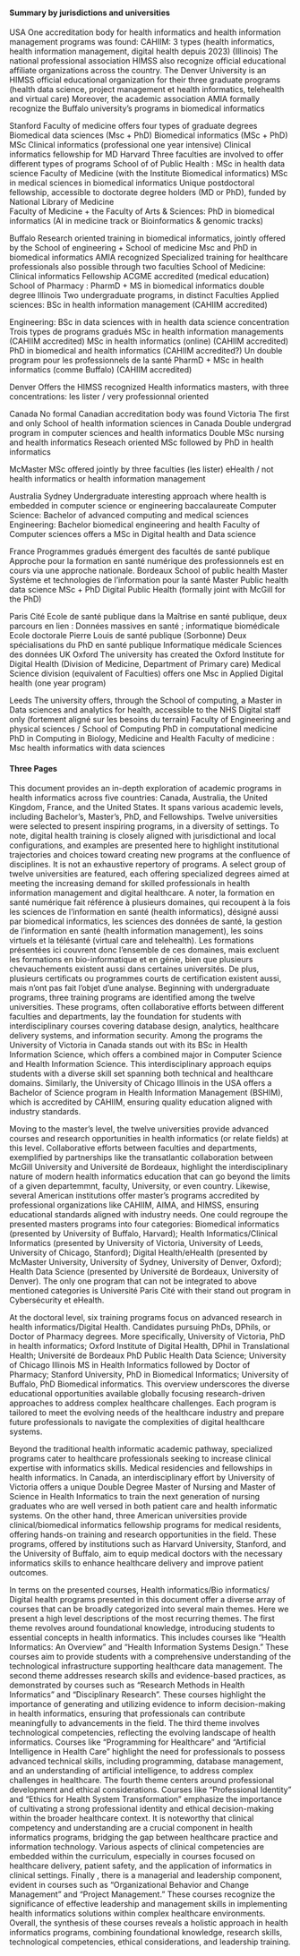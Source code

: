#### Summary by jurisdictions and universities 

USA 
One accreditation body for health informatics and health information management programs was found: CAHIIM: 3 types (health informatics, health information management, digital health depuis 2023) (Illinois) 
The national professional association HIMSS also recognize official educational affiliate organizations across the country. The Denver University is an HIMSS official educational organization for their three graduate programs (health data science, project management et health informatics, telehealth and virtual care) 
Moreover, the academic association AMIA formally recognize the Buffalo university’s programs in biomedical informatics

Stanford
Faculty of medicine offers four types of graduate degrees
Biomedical data sciences (Msc + PhD) 
Biomedical informatics (MSc + PhD) 
MSc Clinical informatics (professional one year intensive) 
Clinical informatics fellowship for MD 
Harvard
Three faculties are involved to offer  different types of programs 
School of of Public Health : MSc in health data science
Faculty of Medicine (with the Institute Biomedical informatics) 
MSc in medical sciences in biomedical informatics
Unique postdoctoral fellowship, accessible to doctorate degree holders (MD or PhD),  funded by National Library of Medicine  
Faculty of Medicine + the Faculty of Arts & Sciences: 
PhD in biomedical informatics (AI in medicine track or Bioinformatics & genomic tracks) 

Buffalo
Research oriented training in biomedical informatics, jointly offered by the School of engineering + School of medicine 
Msc and PhD in biomedical informatics AMIA recognized 
Specialized training for healthcare professionals also possible through two  faculties 
School of Medicine: Clinical informatics Fellowship ACGME accredited (medical education) 
School of Pharmacy : PharmD + MS in biomedical informatics double degree
Illinois 
Two undergraduate programs, in distinct Faculties
Applied sciences: BSc in health information management (CAHIIM accredited) 

Engineering: BSc in data sciences with  in health data science concentration
Trois types de programs gradués 
MSc in health information managements (CAHIIM accredited) 
MSc in health informatics (online) (CAHIIM accredited)
PhD in biomedical and health informatics (CAHIIM accredited?)
Un double program pour les professionnels de la santé 
PharmD + MSc in health informatics (comme Buffalo) (CAHIIM accredited)

Denver
Offers the HIMSS  recognized Health informatics masters, with three concentrations: les lister / very professionnal oriented

Canada 
No formal Canadian accreditation body was found 
Victoria 
The first and only School of health information sciences in Canada 
Double undergrad program in computer sciences and health informatics 
Double MSc nursing and health informatics 
Reseach oriented MSc followed by PhD in health informatics 

McMaster 
MSc offered jointly  by three faculties (les lister) 
eHealth / not health informatics or health information management 

Australia 
Sydney 
Undergraduate interesting approach where health is embedded in computer science or engineering baccalaureate
Computer Science: Bachelor of advanced computing and medical sciences
Engineering: Bachelor biomedical engineering and health 
Faculty of Computer sciences offers a MSc in Digital health and Data science

France 
Programmes gradués émergent des facultés de santé publique
Approche pour la formation en santé numérique des professionnels est en cours via une approche nationale. 
Bordeaux 
School of public health 
Master Système et technologies de l’information pour la santé 
Master Public health data science
MSc + PhD Digital Public Health (formally joint with McGill for the PhD) 

Paris Cité 
Ecole de santé publique 
dans la Maîtrise en santé publique, deux parcours en lien : Données massives en santé ; informatique biomédicale 
Ecole doctorale Pierre Louis de santé publique (Sorbonne) 
Deux spécialisations du PhD en santé publique 
Informatique médicale 
Sciences des données
UK 
Oxford
The university has created the Oxford Institute for Digital Health (Division of Medicine, Department of Primary care) 
Medical Science division (equivalent of Faculties) offers one Msc in Applied Digital health (one year program) 

Leeds
The university offers, through the School of computing, a Master in Data sciences and analytics for health, accessible to the NHS Digital staff only (fortement aligné sur les besoins du terrain) 
Faculty of Engineering and physical sciences / School of Computing 
PhD in computational medicine 
PhD in Computing in Biology, Medicine and Health
Faculty of medicine : Msc health informatics with data sciences 



#### Three Pages
This document provides an in-depth exploration of academic programs in health informatics across five countries: Canada, Australia, the United Kingdom, France, and the United States. It spans various academic levels, including Bachelor’s, Master’s, PhD, and Fellowships. Twelve universities were selected to present inspiring programs, in a diversity of settings. To note, digital health training is closely aligned with jurisdictional and local configurations, and examples are presented here to highlight institutional trajectories and choices toward creating new programs at the confluence of disciplines. It is not an exhaustive repertory of programs. A select group of twelve universities are featured, each offering specialized degrees aimed at meeting the increasing demand for skilled professionals in health information management and digital healthcare.
A noter, la formation en santé numérique fait référence à plusieurs domaines, qui recoupent à la fois les sciences de l’information en santé (health informatics), désigné aussi par biomedical informatics, les sciences des données de santé, la gestion de l’information en santé (health information management), les soins virtuels et la télésanté (virtual care and telehealth). Les formations présentées ici couvrent donc l’ensemble de ces domaines, mais excluent les formations en bio-informatique et en génie, bien que plusieurs chevauchements existent aussi dans certaines universités. De plus, plusieurs certificats ou programmes courts de certification existent aussi, mais n’ont pas fait l’objet d’une analyse. 
Beginning with undergraduate programs, three training programs are identified among the twelve universities. These programs, often collaborative efforts between different faculties and departments, lay the foundation for students with interdisciplinary courses covering database design, analytics, healthcare delivery systems, and information security. Among the programs the University of Victoria in Canada stands out with its BSc in Health Information Science, which offers a combined major in Computer Science and Health Information Science. This interdisciplinary approach equips students with a diverse skill set spanning both technical and healthcare domains. Similarly, the University of Chicago Illinois in the USA offers a Bachelor of Science program in Health Information Management (BSHIM), which is accredited by CAHIIM, ensuring quality education aligned with industry standards.

Moving to the master’s level, the twelve universities provide advanced courses and research opportunities in health informatics (or relate fields) at this level. Collaborative efforts between faculties and departments, exemplified by partnerships like the transatlantic collaboration between McGill University and Université de Bordeaux, highlight the interdisciplinary nature of modern health informatics education that can go beyond the limits of a given departemmnt, faculty, University, or even country. 
Likewise, several American institutions offer master’s programs accredited by professional organizations like CAHIIM, AIMA, and HIMSS, ensuring educational standards aligned with industry needs. One could regroupe the presented masters programs into four categories: Biomedical informatics (presented by University of Buffalo, Harvard); Health Informatics/Clinical Informatics (presented by University of Victoria, University of Leeds, University of Chicago, Stanford); Digital Health/eHealth (presented by McMaster University, University of Sydney, University of Denver, Oxford); Health Data Science (presented by Université de Bordeaux, University of Denver). 
The only one program that can not be integrated to above mentioned categories is Université Paris Cité with their stand out program in Cybersécurity et eHealth.

At the doctoral level, six training programs focus on advanced research in health informatics/Digital Health. Candidates pursuing PhDs, DPhils, or Doctor of Pharmacy degrees. More specifically, University of Victoria, PhD in health informatics; Oxford Institute of Digital Health, DPhil in Translational Health; Université de Bordeaux PhD Public Health Data Science; University of Chicago Illinois MS in Health Informatics followed by Doctor of Pharmacy; Stanford University, PhD in Biomedical Informatics; University of Buffalo, PhD Biomedical informatics. This overview underscores the diverse educational opportunities available globally focusing research-driven approaches to address complex healthcare challenges. Each program is tailored to meet the evolving needs of the healthcare industry and prepare future professionals to navigate the complexities of digital healthcare systems.

Beyond the traditional health informatic academic pathway, specialized programs cater to healthcare professionals seeking to increase clinical expertise with informatics skills. Medical residencies and fellowships in health informatics. In Canada, an interdisciplinary effort by University of Victoria offers a unique Double Degree Master of Nursing and Master of Science in Health Informatics to train the next generation of nursing graduates who are well versed in both patient care and health informatic systems. On the other hand, three American universities provide clinical/biomedical informatics fellowship programs for medical residents, offering hands-on training and research opportunities in the field. These programs, offered by institutions such as Harvard University, Stanford, and the University of Buffalo, aim to equip medical doctors with the necessary informatics skills to enhance healthcare delivery and improve patient outcomes.

In terms on the presented courses, Health informatics/Bio informatics/ Digital health programs presented in this document offer a diverse array of courses that can be broadly categorized into several main themes. Here we present a high level descriptions of the most recurring themes. The first theme revolves around foundational knowledge, introducing students to essential concepts in health informatics. This includes courses like “Health Informatics: An Overview” and “Health Information Systems Design.” These courses aim to provide students with a comprehensive understanding of the technological infrastructure supporting healthcare data management. The second theme addresses research skills and evidence-based practices, as demonstrated by courses such as “Research Methods in Health Informatics” and “Disciplinary Research”. These courses highlight the importance of generating and utilizing evidence to inform decision-making in health informatics, ensuring that professionals can contribute meaningfully to advancements in the field. The third theme involves technological competencies, reflecting the evolving landscape of health informatics. Courses like “Programming for Healthcare” and “Artificial Intelligence in Health Care” highlight the need for professionals to possess advanced technical skills, including programming, database management, and an understanding of artificial intelligence, to address complex challenges in healthcare. The fourth theme centers around professional development and ethical considerations. Courses like “Professional Identity” and “Ethics for Health System Transformation” emphasize the importance of cultivating a strong professional identity and ethical decision-making within the broader healthcare context. It is noteworthy that clinical competency and understanding are a crucial component in health informatics programs, bridging the gap between healthcare practice and information technology. Various aspects of clinical competencies are embedded within the curriculum, especially in courses focused on healthcare delivery, patient safety, and the application of informatics in clinical settings. Finally , there is a managerial and leadership component, evident in courses such as “Organizational Behavior and Change Management” and “Project Management.” These courses recognize the significance of effective leadership and management skills in implementing health informatics solutions within complex healthcare environments. Overall, the synthesis of these courses reveals a holistic approach in health informatics programs, combining foundational knowledge, research skills, technological competencies, ethical considerations, and leadership training.
